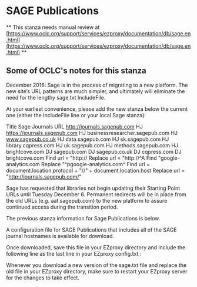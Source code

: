 # SAGE Publications
** This stanza needs manual review at [https://www.oclc.org/support/services/ezproxy/documentation/db/sage.en.html](https://www.oclc.org/support/services/ezproxy/documentation/db/sage.en.html) **

## Some of OCLC's notes for this stanza

December 2016: Sage is in the process of migrating to a new platform. The new site’s URL patterns are much simpler, and ultimately will eliminate the need for the lengthy sage.txt IncludeFile.

At your earliest convenience, please add the new stanza below the current one (either the IncludeFile line or your local Sage stanza):

Title Sage Journals
 URL http://journals.sagepub.com
 HJ https://journals.sagepub.com
 HJ businessresearcher.sagepub.com
 HJ www.sagepub.co.uk
 HJ data.sagepub.com
 HJ sk.sagepub.com
 HJ library.cqpress.com
 HJ uk.sagepub.com
 HJ methods.sagepub.com
 HJ brightcove.com
 DJ sagepub.com
 DJ sagepub.co.uk
 DJ cqpress.com
 DJ brightcove.com
 Find url = "http://
 Replace url = "http://^A
 Find "google-analytics.com
 Replace "^pgoogle-analytics.com^
 Find url = document.location.protocol + "//" + document.location.host
 Replace url = "http://journals.sagepub.com/"
 

Sage has requested that libraries not begin updating their Starting Point URLs until Tuesday December 6. Permanent redirects will be in place from the old URLs (e.g. aaf.sagepub.com) to the new platform to assure continued access during the transition period.

The previous stanza information for Sage Publications is below.

A configuration file for SAGE Publications that includes all of the SAGE journal hostnames is available for download. 
 

Once downloaded, save this file in your EZproxy directory and include the following line as the last line in your EZproxy config.txt :

Whenever you download a new version of the sage.txt file and replace the old file in your EZproxy directory, make sure to restart your EZproxy server for the changes to take effect.
 
